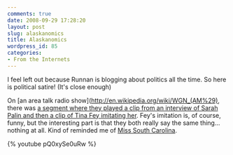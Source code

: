 ```yaml
---
comments: true
date: 2008-09-29 17:28:20
layout: post
slug: alaskanomics
title: Alaskanomics
wordpress_id: 85
categories:
- From the Internets
---
```


I feel left out because Runnan is blogging about politics all the time. So here is political satire! (It's close enough)

On [an area talk radio show](http://en.wikipedia.org/wiki/WGN_(AM%29), there was [a segment where they played a clip from an interview of Sarah Palin and then a clip of Tina Fey imitating her](http://wgnradio.com/index.php?option=com_content&task=view&id=44982&Itemid=558). Fey's imitation is, of course, funny, but the interesting part is that they both really say the same thing... nothing at all. Kind of reminded me of [Miss South Carolina](http://www.youtube.com/watch?v=lj3iNxZ8Dww).

{% youtube pQ0xySe0uRw %}
